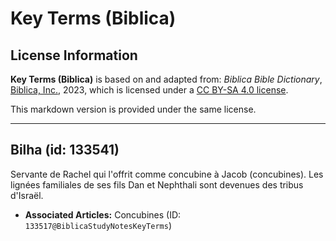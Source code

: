 # Key Terms (Biblica)

## License Information

**Key Terms (Biblica)** is based on and adapted from: _Biblica Bible Dictionary_, [Biblica, Inc.](https://www.biblica.com/), 2023, which is licensed under a [CC BY-SA 4.0 license](https://creativecommons.org/licenses/by-sa/4.0/legalcode.en).

This markdown version is provided under the same license.



--------------------------------

## Bilha (id: 133541)

Servante de Rachel qui l'offrit comme concubine à Jacob (concubines). Les lignées familiales de ses fils Dan et Nephthali sont devenues des tribus d'Israël.

* **Associated Articles:** Concubines (ID: `133517@BiblicaStudyNotesKeyTerms`)

